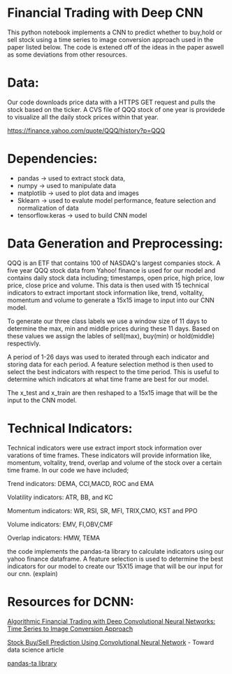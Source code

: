 # Financial Trading with Deep CNN


This python notebook implements a CNN to predict whether to buy,hold or sell stock using a time series to image conversion approach used in the paper listed below. The code is extened off of the ideas in the paper aswell as some deviations from other resources. 

# Data: 

Our code downloads price data with a HTTPS GET request and pulls the stock based on the ticker. 
A CVS file of QQQ stock of one year is providede to visualize all the daily stock prices within that year.

https://finance.yahoo.com/quote/QQQ/history?p=QQQ

# Dependencies: 
 
  * pandas -> used to extract stock data, 
  * numpy ->  used to manipulate data 
  * matplotlib -> used to plot data and images 
  * Sklearn -> used to evalute model performance, feature selection and normalization of data 
  * tensorflow.keras -> used to build CNN model 

# Data Generation and Preprocessing: 

QQQ is an ETF that contains 100 of NASDAQ's largest companies stock. A five year QQQ stock data from Yahoo! finance is used for our model and contains daily stock data including; timestamps, open price, high price, low price, close price and volume. This data is then used with 15 technical indicators to extract important stock information like, trend, voltality, momentum and volume to generate a 15x15 image to input into our CNN model. 

To generate our three class labels we use a window size of 11 days to determine the max, min and middle prices during these 11 days. Based on these values we assign the lables of sell(max), buy(min) or hold(middle) respectivly. 

A period of 1-26 days was used to iterated through each indicator and storing data for each period. A feature selection method is then used to select the best indicators with respect to the time period. This is useful to determine which indicators at what time frame are best for our model. 

The x_test and x_train are then reshaped to a 15x15 image that will be the input to the CNN model. 


# Technical Indicators: 

Technical indicators were use extract import stock information over varations of time frames. These indicators will provide information like, momentum, voltality, trend, overlap and volume of the stock over a certain time frame. In our code we have included; 
  
   Trend indicators: DEMA, CCI,MACD, ROC and EMA 
   
   Volatility indicators: ATR, BB, and KC 
   
   Momentum indicators: WR, RSI, SR, MFI, TRIX,CMO, KST and PPO
   
   Volume indicators: EMV, FI,OBV,CMF
   
   Overlap indicators: HMW, TEMA

the code implements the pandas-ta library to calculate indicators using our yahoo finance dataframe. A feature selection is used to determine the best indicators for our model to create our 15X15 image that will be our input for our cnn. (explain) 


# Resources for DCNN:

[Algorithmic Financial Trading with Deep Convolutional Neural Networks: Time Series to Image Conversion Approach](https://www.researchgate.net/publication/324802031_Algorithmic_Financial_Trading_with_Deep_Convolutional_Neural_Networks_Time_Series_to_Image_Conversion_Approach)

[Stock Buy/Sell Prediction Using Convolutional Neural Network](https://towardsdatascience.com/stock-market-action-prediction-with-convnet-8689238feae3) - Toward data science article

[pandas-ta library](https://github.com/twopirllc/pandas-ta) 


